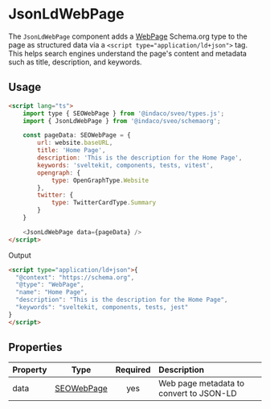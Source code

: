 # JsonLdWebPage

The `JsonLdWebPage` component adds a [WebPage] Schema.org type to the page as structured data via a `<script type="application/ld+json">` tag. This helps search engines understand the page's content and metadata such as title, description, and keywords.

## Usage

```html
<script lang="ts">
    import type { SEOWebPage } from '@indaco/sveo/types.js';
    import { JsonLdWebPage } from '@indaco/sveo/schemaorg';

    const pageData: SEOWebPage = {
        url: website.baseURL,
        title: 'Home Page',
        description: 'This is the description for the Home Page',
        keywords: 'sveltekit, components, tests, vitest',
        opengraph: {
            type: OpenGraphType.Website
        },
        twitter: {
            type: TwitterCardType.Summary
        }
    }

    <JsonLdWebPage data={pageData} />
</script>
```

Output

```html
<script type="application/ld+json">{
  "@context": "https://schema.org",
  "@type": "WebPage",
  "name": "Home Page",
  "description": "This is the description for the Home Page",
  "keywords": "sveltekit, components, tests, jest"
}
</script>
```

## Properties

| Property | Type         | Required | Description                             |
| :------- | :----------: | :------: | :-------------------------------------- |
| data     | [SEOWebPage] | yes      | Web page metadata to convert to JSON-LD |

<!-- Resource Links -->

[SEOWebPage]: https://github.com/indaco/sveo/blob/913f83920f7f76183fc7d6ea58eebbceeb82f452/src/lib/types.ts#L34-L43
[WebPage]: https://schema.org/WebPage
